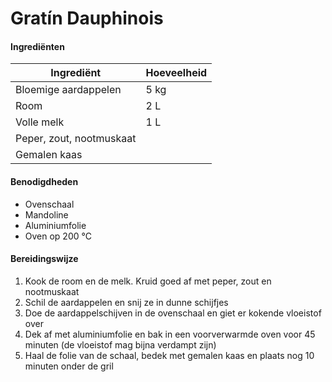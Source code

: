 # Gratín Dauphinois

#### Ingrediënten

| Ingrediënt               | Hoeveelheid |
| ------------------------ | ----------- |
| Bloemige aardappelen     | 5 kg        |
| Room                     | 2 L         |
| Volle melk               | 1 L         |
| Peper, zout, nootmuskaat |             |
| Gemalen kaas             |             |

#### Benodigdheden

- Ovenschaal
- Mandoline
- Aluminiumfolie
- Oven op 200 °C

#### Bereidingswijze

1. Kook de room en de melk. Kruid goed af met peper, zout en nootmuskaat
2. Schil de aardappelen en snij ze in dunne schijfjes
3. Doe de aardappelschijven in de ovenschaal en giet er kokende vloeistof over
4. Dek af met aluminiumfolie en bak in een voorverwarmde oven voor 45 minuten (de vloeistof mag bijna verdampt zijn)
5. Haal de folie van de schaal, bedek met gemalen kaas en plaats nog 10 minuten onder de gril 

